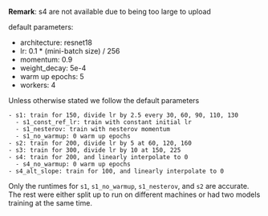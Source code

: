 __Remark__: s4 are not available due to being too large to upload

default parameters:
- architecture: resnet18
- lr: 0.1 * (mini-batch size) / 256
- momentum: 0.9
- weight_decay: 5e-4
- warm up epochs: 5
- workers: 4

Unless otherwise stated we follow the default parameters
```
- s1: train for 150, divide lr by 2.5 every 30, 60, 90, 110, 130
  - s1_const_ref_lr: train with constant initial lr
  - s1_nesterov: train with nesterov momentum
  - s1_no_warmup: 0 warm up epochs
- s2: train for 200, divide lr by 5 at 60, 120, 160
- s3: train for 300, divide lr by 10 at 150, 225
- s4: train for 200, and linearly interpolate to 0
  - s4_no_warmup: 0 warm up epochs
- s4_alt_slope: train for 100, and linearly interpolate to 0
```
Only the runtimes for `s1`, `s1_no_warmup`, `s1_nesterov`, and `s2` are accurate.
The rest were either split up to run on different machines or had two models training at the same time.
